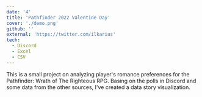 ```yaml
---
date: '4'
title: 'Pathfinder 2022 Valentine Day'
cover: './demo.png'
github: ''
external: 'https://twitter.com/ilkarius'
tech:
  - Discord
  - Excel
  - CSV
---
```


This is a small project on analyzing player's romance preferences for the 
Pathfinder: Wrath of The Righteous RPG. Basing on the polls in Discord and 
some data from the other sources, I've created a data story visualization.